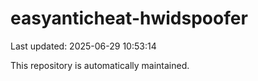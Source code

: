 # easyanticheat-hwidspoofer

Last updated: 2025-06-29 10:53:14

This repository is automatically maintained.
